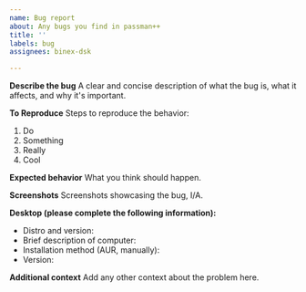 ```yaml
---
name: Bug report
about: Any bugs you find in passman++
title: ''
labels: bug
assignees: binex-dsk

---
```


**Describe the bug**
A clear and concise description of what the bug is, what it affects, and why it's important.

**To Reproduce**
Steps to reproduce the behavior:
1. Do
2. Something
3. Really
4. Cool

**Expected behavior**
What you think should happen.

**Screenshots**
Screenshots showcasing the bug, I/A.

**Desktop (please complete the following information):**
 - Distro and version:
 - Brief description of computer: 
 - Installation method (AUR, manually): 
 - Version: 

**Additional context**
Add any other context about the problem here.
